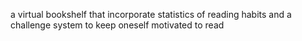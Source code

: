 a virtual bookshelf that incorporate statistics of reading habits and a challenge system to keep oneself motivated to read
